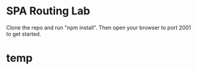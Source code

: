 # SPA Routing Lab

Clone the repo and run "npm install". Then open your browser to port 2001 to get started.
# temp
